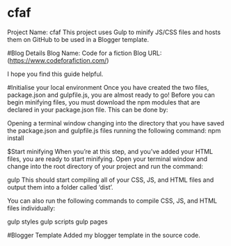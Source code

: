 # cfaf
Project Name: cfaf
This project uses Gulp to minify JS/CSS files and hosts them on GitHub to be used in a Blogger template.

#Blog Details
Blog Name: Code for a fiction
Blog URL: (https://www.codeforafiction.com/)

I hope you find this guide helpful. 

#Initialise your local environment
Once you have created the two files, package.json and gulpfile.js, you are almost ready to go! Before you can begin minifying files, you must download the npm modules that are declared in your package.json file. This can be done by:

Opening a terminal window changing into the directory that you have saved the package.json and gulpfile.js files
running the following command:
npm install

$Start minifying
When you’re at this step, and you’ve added your HTML files, you are ready to start minifying. Open your terminal window and change into the root directory of your project and run the command:

gulp
This should start compiling all of your CSS, JS, and HTML files and output them into a folder called ‘dist’.

You can also run the following commands to compile CSS, JS, and HTML files individually:

gulp styles
gulp scripts
gulp pages

#Blogger Template
Added my blogger template in the source code.


